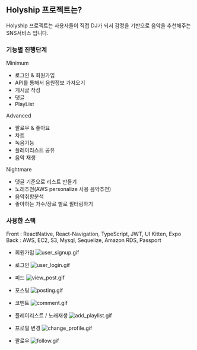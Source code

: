 ## Holyship 프로젝트는?
Holyship 프로젝트는 사용자들이 직접 DJ가 되서 감정을 기반으로 음악을 추천해주는 SNS서비스 입니다.

### 기능별 진행단계 
Minimum
- 로그인 & 회원가입
- API를 통해서 음원정보 가져오기
- 게시글 작성
- 댓글
- PlayList

Advanced
- 팔로우 & 좋아요
- 차트 
- 녹음기능
- 플레이리스트 공유
- 음악 재생

Nightmare
- 댓글 기준으로 리스트 만들기
- 노래추천(AWS personalize 사용 음악추천)
- 음악취향분석
- 좋아하는 가수/장르 별로 필터링하기

### 사용한 스택
Front : ReactNative, React-Navigation, TypeScript, JWT, UI Kitten, Expo
Back : AWS, EC2, S3, Mysql, Sequelize, Amazon RDS, Passport

- 회원가입
![user_signup.gif](https://images.velog.io/post-images/qksud14/b86af8a0-f5fd-11e9-9e2c-7d4c8c38bd49/usersignup.gif)

- 로그인
![user_login.gif](https://images.velog.io/post-images/qksud14/c1f83130-f5fd-11e9-9e2c-7d4c8c38bd49/userlogin.gif)

- 피드
![view_post.gif](https://images.velog.io/post-images/qksud14/e50dab00-f5fd-11e9-8db7-4123832bedd7/viewpost.gif)

- 포스팅
![posting.gif](https://images.velog.io/post-images/qksud14/390591d0-f600-11e9-91c1-b56aa27e15be/posting.gif)

- 코멘트
![comment.gif](https://images.velog.io/post-images/qksud14/ccc2b9d0-f5ff-11e9-9e2c-7d4c8c38bd49/comment.gif)

- 플레이리스트 / 노래재생
![add_playlist.gif](https://images.velog.io/post-images/qksud14/3db4ace0-f5fe-11e9-ae86-f7f42c038cd6/addplaylist.gif)

- 프로필 변경
![change_profile.gif](https://images.velog.io/post-images/qksud14/81dec770-f5fe-11e9-ae86-f7f42c038cd6/changeprofile.gif)

- 팔로우
![follow.gif](https://images.velog.io/post-images/qksud14/4ac0e820-f600-11e9-9e2c-7d4c8c38bd49/follow.gif)
